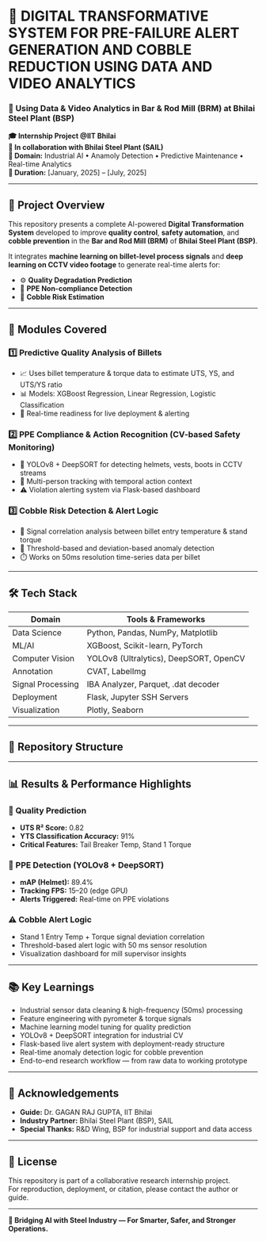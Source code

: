# 🔧 DIGITAL TRANSFORMATIVE SYSTEM FOR PRE-FAILURE ALERT GENERATION AND COBBLE REDUCTION USING DATA AND VIDEO ANALYTICS
### 📍 Using Data & Video Analytics in Bar & Rod Mill (BRM) at Bhilai Steel Plant (BSP)

**🎓 Internship Project @IIT Bhilai**  
**🔬 In collaboration with Bhilai Steel Plant (SAIL)**  
**🧠 Domain:** Industrial AI • Anamoly Detection • Predictive Maintenance • Real-time Analytics  
**📅 Duration:** [January, 2025] – [July, 2025]  

---

## 🧭 Project Overview

This repository presents a complete AI-powered **Digital Transformation System** developed to improve **quality control**, **safety automation**, and **cobble prevention** in the **Bar and Rod Mill (BRM)** of **Bhilai Steel Plant (BSP)**.

It integrates **machine learning on billet-level process signals** and **deep learning on CCTV video footage** to generate real-time alerts for:
- ⚙️ **Quality Degradation Prediction**
- 🦺 **PPE Non-compliance Detection**
- 🚨 **Cobble Risk Estimation**

---

## 📌 Modules Covered

### 1️⃣ Predictive Quality Analysis of Billets  
- 📈 Uses billet temperature & torque data to estimate UTS, YS, and UTS/YS ratio  
- 📊 Models: XGBoost Regression, Linear Regression, Logistic Classification  
- 🔁 Real-time readiness for live deployment & alerting  

### 2️⃣ PPE Compliance & Action Recognition (CV-based Safety Monitoring)  
- 🎥 YOLOv8 + DeepSORT for detecting helmets, vests, boots in CCTV streams  
- 👣 Multi-person tracking with temporal action context  
- ⚠️ Violation alerting system via Flask-based dashboard  

### 3️⃣ Cobble Risk Detection & Alert Logic  
- 🧪 Signal correlation analysis between billet entry temperature & stand torque  
- 🧮 Threshold-based and deviation-based anomaly detection  
- ⏱️ Works on 50ms resolution time-series data per billet  

---

## 🛠️ Tech Stack

| Domain | Tools & Frameworks |
|--------|--------------------|
| Data Science | Python, Pandas, NumPy, Matplotlib |
| ML/AI | XGBoost, Scikit-learn, PyTorch |
| Computer Vision | YOLOv8 (Ultralytics), DeepSORT, OpenCV |
| Annotation | CVAT, LabelImg |
| Signal Processing | IBA Analyzer, Parquet, .dat decoder |
| Deployment | Flask, Jupyter SSH Servers |
| Visualization | Plotly, Seaborn |

---

## 📁 Repository Structure


---

## 📊 Results & Performance Highlights

### 🔬 Quality Prediction
- **UTS R² Score:** 0.82  
- **YTS Classification Accuracy:** 91%  
- **Critical Features:** Tail Breaker Temp, Stand 1 Torque  

### 🦺 PPE Detection (YOLOv8 + DeepSORT)
- **mAP (Helmet):** 89.4%  
- **Tracking FPS:** 15–20 (edge GPU)  
- **Alerts Triggered:** Real-time on PPE violations

### ⚠️ Cobble Alert Logic
- Stand 1 Entry Temp + Torque signal deviation correlation  
- Threshold-based alert logic with 50 ms sensor resolution  
- Visualization dashboard for mill supervisor insights

---

## 📚 Key Learnings

- Industrial sensor data cleaning & high-frequency (50ms) processing  
- Feature engineering with pyrometer & torque signals  
- Machine learning model tuning for quality prediction  
- YOLOv8 + DeepSORT integration for industrial CV  
- Flask-based live alert system with deployment-ready structure  
- Real-time anomaly detection logic for cobble prevention  
- End-to-end research workflow — from raw data to working prototype

---

## 📢 Acknowledgements

- **Guide:** Dr. GAGAN RAJ GUPTA, IIT Bhilai  
- **Industry Partner:** Bhilai Steel Plant (BSP), SAIL  
- **Special Thanks:** R&D Wing, BSP for industrial support and data access  

---

## 📌 License  
This repository is part of a collaborative research internship project.  
For reproduction, deployment, or citation, please contact the author or guide.

---

**🚀 Bridging AI with Steel Industry — For Smarter, Safer, and Stronger Operations.**
